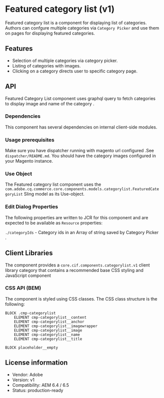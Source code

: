 <!--
Copyright 2019 Adobe Systems Incorporated

Licensed under the Apache License, Version 2.0 (the "License");
you may not use this file except in compliance with the License.
You may obtain a copy of the License at

    http://www.apache.org/licenses/LICENSE-2.0

Unless required by applicable law or agreed to in writing, software
distributed under the License is distributed on an "AS IS" BASIS,
WITHOUT WARRANTIES OR CONDITIONS OF ANY KIND, either express or implied.
See the License for the specific language governing permissions and
limitations under the License.
-->
# Featured category list (v1)

Featured category list is a component for displaying list of categories. Authors can confgure multiple categories via `Category Picker` and use them on pages for displaying featured categories.

## Features

- Selection of multiple categories via category picker. 
- Listing of categories with images.
- Clicking on a category directs user to specific category page.

## API

Featured Category List component uses graphql query to fetch categories to display image and name of the category .

### Dependencies

This component has several dependencies on internal client-side modules.

### Usage prerequisites
Make sure you have dispatcher running with magento url configured .See `dispatcher/README.md`. You should have the category images configured in your Magento instance.


### Use Object
The Featured category list component uses the `com.adobe.cq.commerce.core.components.models.categorylist.FeaturedCategoryList` Sling model as its Use-object.


### Edit Dialog Properties
The following properties are written to JCR for this component and are expected to be available as `Resource` properties:

 `./categoryIds` - Category ids in an Array of string saved by Category Picker  .
 
 
## Client Libraries
The component provides a `core.cif.components.categorylist.v1` client library category that contains a recommended base
CSS styling and JavaScript component

 

### CSS API (BEM)

The component is styled using CSS classes. The CSS class structure is the following:

```
BLOCK .cmp-categorylist 
    ELEMENT cmp-categorylist__content
    ELEMENT cmp-categorylist__anchor
    ELEMENT cmp-categorylist__imagewrapper
    ELEMENT cmp-categorylist__image
    ELEMENT cmp-categorylist__name
    ELEMENT cmp-categorylist__title 

BLOCK placeholder__empty
```

## License information

* Vendor: Adobe
* Version: v1
* Compatibility: AEM 6.4 / 6.5
* Status: production-ready
